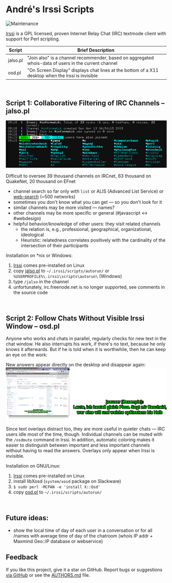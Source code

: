 # André's Irssi Scripts

![Maintenance](https://img.shields.io/maintenance/yes/2018.svg)


[Irssi](https://irssi.org/) is a GPL licensed, proven Internet Relay Chat (IRC) textmode client with support for Perl scripting.

| Script       | Brief Description
|--------------|-------------------
| jalso.pl     | "Join also" is a channel recommender, based on aggregated whois-data of users in the current channel
| osd.pl       | "On Screen Display" displays chat lines at the bottom of a X11 desktop when the Irssi is invisible

&nbsp;


## Script 1: Collaborative Filtering of IRC Channels – jalso.pl

![Screenshot](jalso-20101127.png?raw=true "Screenshot")

Difficult to oversee 39 thousand channels on IRCnet, 63 thousand on QuakeNet, 20 thousand on EFnet
- channel search so far only with `list` or ALIS (Advanced List Service) or [web-search](http://irc.netsplit.de/channels/) (~500 networks)
- sometimes you don't know what you can get — so you don't look for it
- similar channels may be more visited — names?
- other channels may be more specific or general (#javascript <-> #webdesign)
- helpful behavior/knowledge of other users: they visit related channels
  - the relation is, e.g., professional, geographical, organizational, ideological
  - Heuristic: relatedness correlates positively with the cardinality of the intersection of their participants

Installation on \*nix or Windows:
1. [Irssi](https://irssi.org/) comes pre-installed on Linux
2. copy [jalso.pl](jalso.pl) to `~/.irssi/scripts/autorun/`  or `%USERPROFILE%\.irssi\scripts\autorun\` (Windows)
3. type `/jalso` in the channel
4. unfortunately, irc.freenode.net is no longer supported, see comments in the source code

&nbsp;


## Script 2: Follow Chats Without Visible Irssi Window – osd.pl

Anyone who works and chats in parallel, regularly checks for new text in the chat window. He also interrupts his work, if there's no text, because he only knows it afterwards. But if he is told when it is worthwhile, then he can keep an eye on the work:

New answers appear directly on the desktop and disappear again:
![Screenshot](osd-20110213.png?raw=true "Screenshot")

Since text overlays distract too, they are more useful in quieter chats — IRC users idle most of the time, though. Individual channels can be muted with the `/osdmute` command in Irssi. In addition, automatic coloring makes it easier to distinguish between important and less important channels without having to read the answers. Overlays only appear when Irssi is invisible.

Installation on GNU/Linux:
1. [Irssi](https://irssi.org/) comes pre-installed on Linux
2. install libXosd (`system/xosd` package on Slackware)
3. `$ sudo perl -MCPAN -e 'install X::Osd'`
4. copy [osd.pl](osd.pl) to `~/.irssi/scripts/autorun/`

&nbsp;


## Future ideas:

- show the local time of day of each user in a conversation or for all /names with average time of day of the chatroom (whois IP addr + Maxmind Geo::IP database or webservice)


## Feedback

If you like this project, give it a star on GitHub.
Report bugs or suggestions [via GitHub](https://github.com/andre-st/irssi-scripts/issues) 
or see the [AUTHORS.md](AUTHORS.md) file.
